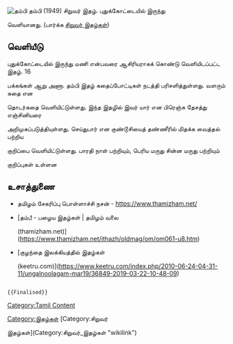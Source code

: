 ![தம்பி](Thambi.jpg "தம்பி") தம்பி (1949) சிறுவர் இதழ். புதுக்கோட்டையில் இருந்து
வெளியானது. (பார்க்க [சிறுவர் இதழ்கள்](சிறுவர்_இதழ்கள் "wikilink"))

## வெளியீடு

புதுக்கோட்டையில் இருந்து மணி என்பவரை ஆசிரியராகக் கொண்டு வெளியிடப்பட்ட இதழ். 16
பக்கங்கள் ஆறு அணா. தம்பி இதழ் கதைப்போட்டிகள் நடத்தி பரிசளித்துள்ளது. வளரும் கதை என
தொடர்கதை வெளியிட்டுள்ளது. இந்த இதழில் இவர் யார் என பிரெஞ்சு தேசத்து எஞ்சினியரை
அறிமுகப்படுத்தியுள்ளது. செய்துபார் என குண்டூசியைத் தண்ணீரில் மிதக்க வைத்தல் பற்றிய
குறிப்பை வெளியிட்டுள்ளது. பாரதி நாள் பற்றியும், பெரிய மருது சின்ன மருது பற்றியும்
குறிப்புகள் உள்ளன

## உசாத்துணை

-   தமிழம் சேகரிப்பு பொள்ளாச்சி நசன் - <https://www.thamizham.net/>
-   [தம்பீ - பழைய இதழ்கள் \| தமிழம் வலை
    (thamizham.net)](https://www.thamizham.net/ithazh/oldmag/om/om061-u8.htm)
-   [குழந்தை இலக்கியத்தில் இதழ்கள்
    (keetru.com)](https://www.keetru.com/index.php/2010-06-24-04-31-11/ungalnoolagam-mar19/36849-2019-03-22-10-48-09)

```{=mediawiki}
{{Finalised}}
```
[Category:Tamil Content](Category:Tamil_Content "wikilink")
[Category:இதழ்கள்](Category:இதழ்கள் "wikilink") [Category:சிறுவர்
இதழ்கள்](Category:சிறுவர்_இதழ்கள் "wikilink")
